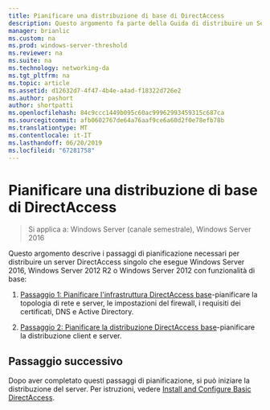 ```yaml
---
title: Pianificare una distribuzione di base di DirectAccess
description: Questo argomento fa parte della Guida di distribuire un Server DirectAccess singolo con l'introduzione avvio procedura guidata per Windows Server 2016
manager: brianlic
ms.custom: na
ms.prod: windows-server-threshold
ms.reviewer: na
ms.suite: na
ms.technology: networking-da
ms.tgt_pltfrm: na
ms.topic: article
ms.assetid: d12632d7-4f47-4b4e-a4ad-f18322d726e2
ms.author: pashort
author: shortpatti
ms.openlocfilehash: 84c9ccc1449b095c60ac99962993459315c687ca
ms.sourcegitcommit: afb0602767de64a76aaf9ce6a60d2f0e78efb78b
ms.translationtype: MT
ms.contentlocale: it-IT
ms.lasthandoff: 06/20/2019
ms.locfileid: "67281758"
---
```

# <a name="plan-a-basic-directaccess-deployment"></a>Pianificare una distribuzione di base di DirectAccess

>Si applica a: Windows Server (canale semestrale), Windows Server 2016

Questo argomento descrive i passaggi di pianificazione necessari per distribuire un server DirectAccess singolo che esegue Windows Server 2016, Windows Server 2012 R2 o Windows Server 2012 con funzionalità di base:  
  
1.  [Passaggio 1: Pianificare l'infrastruttura DirectAccess base](da-basic-plan-s1-infrastructure.md)-pianificare la topologia di rete e server, le impostazioni del firewall, i requisiti dei certificati, DNS e Active Directory.  
  
2.  [Passaggio 2: Pianificare la distribuzione DirectAccess base](da-basic-plan-s2-deployment.md)-pianificare la distribuzione client e server.  
  
## <a name="next-step"></a>Passaggio successivo  
Dopo aver completato questi passaggi di pianificazione, si può iniziare la distribuzione del server. Per istruzioni, vedere [Install and Configure Basic DirectAccess](Install-and-Configure-Basic-DirectAccess.md).  
  


